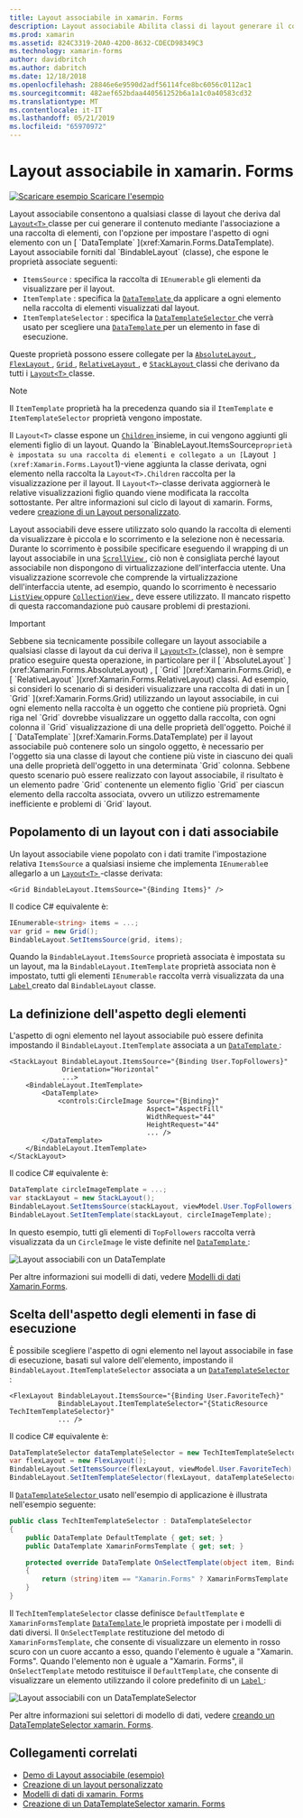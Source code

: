 ```yaml
---
title: Layout associabile in xamarin. Forms
description: Layout associabile Abilita classi di layout generare il contenuto mediante l'associazione a una raccolta di elementi, con l'opzione per impostare l'aspetto di ogni elemento con un DataTemplate.
ms.prod: xamarin
ms.assetid: 824C3319-20A0-42D0-8632-CDECD98349C3
ms.technology: xamarin-forms
author: davidbritch
ms.author: dabritch
ms.date: 12/18/2018
ms.openlocfilehash: 28846e6e9590d2adf56114fce8bc6056c0112ac1
ms.sourcegitcommit: 482aef652bdaa440561252b6a1a1c0a40583cd32
ms.translationtype: MT
ms.contentlocale: it-IT
ms.lasthandoff: 05/21/2019
ms.locfileid: "65970972"
---
```

# <a name="bindable-layouts-in-xamarinforms"></a>Layout associabile in xamarin. Forms

[![Scaricare esempio](~/media/shared/download.png) Scaricare l'esempio](https://developer.xamarin.com/samples/xamarin-forms/UserInterface/BindableLayouts/)

Layout associabile consentono a qualsiasi classe di layout che deriva dal [ `Layout<T>` ](xref:Xamarin.Forms.Layout`1) classe per cui generare il contenuto mediante l'associazione a una raccolta di elementi, con l'opzione per impostare l'aspetto di ogni elemento con un [ `DataTemplate` ](xref:Xamarin.Forms.DataTemplate). Layout associabile forniti dal `BindableLayout` (classe), che espone le proprietà associate seguenti:

- `ItemsSource` : specifica la raccolta di `IEnumerable` gli elementi da visualizzare per il layout.
- `ItemTemplate` : specifica la [ `DataTemplate` ](xref:Xamarin.Forms.DataTemplate) da applicare a ogni elemento nella raccolta di elementi visualizzati dal layout.
- `ItemTemplateSelector` : specifica la [ `DataTemplateSelector` ](xref:Xamarin.Forms.DataTemplateSelector) che verrà usato per scegliere una [ `DataTemplate` ](xref:Xamarin.Forms.DataTemplate) per un elemento in fase di esecuzione.

Queste proprietà possono essere collegate per la [ `AbsoluteLayout` ](xref:Xamarin.Forms.AbsoluteLayout), [ `FlexLayout` ](xref:Xamarin.Forms.FlexLayout), [ `Grid` ](xref:Xamarin.Forms.Grid), [ `RelativeLayout` ](xref:Xamarin.Forms.RelativeLayout) , e [ `StackLayout` ](xref:Xamarin.Forms.StackLayout) classi che derivano da tutti i [ `Layout<T>` ](xref:Xamarin.Forms.Layout`1) classe.

> [!NOTE]
> Il `ItemTemplate` proprietà ha la precedenza quando sia il `ItemTemplate` e `ItemTemplateSelector` proprietà vengono impostate.

Il `Layout<T>` classe espone un [ `Children` ](xref:Xamarin.Forms.Layout`1.Children) insieme, in cui vengono aggiunti gli elementi figlio di un layout. Quando la `BinableLayout.ItemsSource` proprietà è impostata su una raccolta di elementi e collegato a un [ `Layout<T>` ](xref:Xamarin.Forms.Layout`1)-viene aggiunta la classe derivata, ogni elemento nella raccolta la `Layout<T>.Children` raccolta per la visualizzazione per il layout. Il `Layout<T>`-classe derivata aggiornerà le relative visualizzazioni figlio quando viene modificata la raccolta sottostante. Per altre informazioni sul ciclo di layout di xamarin. Forms, vedere [creazione di un Layout personalizzato](~/xamarin-forms/user-interface/layouts/custom.md).

Layout associabili deve essere utilizzato solo quando la raccolta di elementi da visualizzare è piccola e lo scorrimento e la selezione non è necessaria. Durante lo scorrimento è possibile specificare eseguendo il wrapping di un layout associabile in una [ `ScrollView` ](xref:Xamarin.Forms.ScrollView), ciò non è consigliata perché layout associabile non dispongono di virtualizzazione dell'interfaccia utente. Una visualizzazione scorrevole che comprende la virtualizzazione dell'interfaccia utente, ad esempio, quando lo scorrimento è necessario [ `ListView` ](xref:Xamarin.Forms.ListView) oppure [ `CollectionView` ](xref:Xamarin.Forms.CollectionView), deve essere utilizzato. Il mancato rispetto di questa raccomandazione può causare problemi di prestazioni.

> [!IMPORTANT]
>Sebbene sia tecnicamente possibile collegare un layout associabile a qualsiasi classe di layout da cui deriva il [ `Layout<T>` ](xref:Xamarin.Forms.Layout`1) (classe), non è sempre pratico eseguire questa operazione, in particolare per il [ `AbsoluteLayout` ](xref:Xamarin.Forms.AbsoluteLayout) , [ `Grid` ](xref:Xamarin.Forms.Grid), e [ `RelativeLayout` ](xref:Xamarin.Forms.RelativeLayout) classi. Ad esempio, si consideri lo scenario di si desideri visualizzare una raccolta di dati in un [ `Grid` ](xref:Xamarin.Forms.Grid) utilizzando un layout associabile, in cui ogni elemento nella raccolta è un oggetto che contiene più proprietà. Ogni riga nel `Grid` dovrebbe visualizzare un oggetto dalla raccolta, con ogni colonna il `Grid` visualizzazione di una delle proprietà dell'oggetto. Poiché il [ `DataTemplate` ](xref:Xamarin.Forms.DataTemplate) per il layout associabile può contenere solo un singolo oggetto, è necessario per l'oggetto sia una classe di layout che contiene più viste in ciascuno dei quali una delle proprietà dell'oggetto in una determinata `Grid` colonna. Sebbene questo scenario può essere realizzato con layout associabile, il risultato è un elemento padre `Grid` contenente un elemento figlio `Grid` per ciascun elemento della raccolta associata, ovvero un utilizzo estremamente inefficiente e problemi di `Grid` layout.

## <a name="populating-a-bindable-layout-with-data"></a>Popolamento di un layout con i dati associabile

Un layout associabile viene popolato con i dati tramite l'impostazione relativa `ItemsSource` a qualsiasi insieme che implementa `IEnumerable`e allegarlo a un [ `Layout<T>` ](xref:Xamarin.Forms.Layout`1)-classe derivata:

```xaml
<Grid BindableLayout.ItemsSource="{Binding Items}" />
```

Il codice C# equivalente è:

```csharp
IEnumerable<string> items = ...;
var grid = new Grid();
BindableLayout.SetItemsSource(grid, items);
```

Quando la `BindableLayout.ItemsSource` proprietà associata è impostata su un layout, ma la `BindableLayout.ItemTemplate` proprietà associata non è impostato, tutti gli elementi `IEnumerable` raccolta verrà visualizzata da una [ `Label` ](xref:Xamarin.Forms.Label) creato dal `BindableLayout` classe.

## <a name="defining-item-appearance"></a>La definizione dell'aspetto degli elementi

L'aspetto di ogni elemento nel layout associabile può essere definita impostando il `BindableLayout.ItemTemplate` associata a un [ `DataTemplate` ](xref:Xamarin.Forms.DataTemplate):

```xaml
<StackLayout BindableLayout.ItemsSource="{Binding User.TopFollowers}"
             Orientation="Horizontal"
             ...>
    <BindableLayout.ItemTemplate>
        <DataTemplate>
            <controls:CircleImage Source="{Binding}"
                                  Aspect="AspectFill"
                                  WidthRequest="44"
                                  HeightRequest="44"
                                  ... />
        </DataTemplate>
    </BindableLayout.ItemTemplate>
</StackLayout>
```

Il codice C# equivalente è:

```csharp
DataTemplate circleImageTemplate = ...;
var stackLayout = new StackLayout();
BindableLayout.SetItemsSource(stackLayout, viewModel.User.TopFollowers);
BindableLayout.SetItemTemplate(stackLayout, circleImageTemplate);
```

In questo esempio, tutti gli elementi di `TopFollowers` raccolta verrà visualizzata da un `CircleImage` le viste definite nel [ `DataTemplate` ](xref:Xamarin.Forms.DataTemplate):

![Layout associabili con un DataTemplate](bindable-layouts-images/top-followers.png "associabile layout con un modello di dati")

Per altre informazioni sui modelli di dati, vedere [Modelli di dati Xamarin.Forms](~/xamarin-forms/app-fundamentals/templates/data-templates/index.md).

## <a name="choosing-item-appearance-at-runtime"></a>Scelta dell'aspetto degli elementi in fase di esecuzione

È possibile scegliere l'aspetto di ogni elemento nel layout associabile in fase di esecuzione, basati sul valore dell'elemento, impostando il `BindableLayout.ItemTemplateSelector` associata a un [ `DataTemplateSelector` ](xref:Xamarin.Forms.DataTemplateSelector):

```xaml
<FlexLayout BindableLayout.ItemsSource="{Binding User.FavoriteTech}"
            BindableLayout.ItemTemplateSelector="{StaticResource TechItemTemplateSelector}"
            ... />
```

Il codice C# equivalente è:

```csharp
DataTemplateSelector dataTemplateSelector = new TechItemTemplateSelector { ... };
var flexLayout = new FlexLayout();
BindableLayout.SetItemsSource(flexLayout, viewModel.User.FavoriteTech);
BindableLayout.SetItemTemplateSelector(flexLayout, dataTemplateSelector);
```

Il [ `DataTemplateSelector` ](xref:Xamarin.Forms.DataTemplateSelector) usato nell'esempio di applicazione è illustrata nell'esempio seguente:

```csharp
public class TechItemTemplateSelector : DataTemplateSelector
{
    public DataTemplate DefaultTemplate { get; set; }
    public DataTemplate XamarinFormsTemplate { get; set; }

    protected override DataTemplate OnSelectTemplate(object item, BindableObject container)
    {
        return (string)item == "Xamarin.Forms" ? XamarinFormsTemplate : DefaultTemplate;
    }
}
```

Il `TechItemTemplateSelector` classe definisce `DefaultTemplate` e `XamarinFormsTemplate` [ `DataTemplate` ](xref:Xamarin.Forms.DataTemplate) le proprietà impostate per i modelli di dati diversi. Il `OnSelectTemplate` restituzione del metodo di `XamarinFormsTemplate`, che consente di visualizzare un elemento in rosso scuro con un cuore accanto a esso, quando l'elemento è uguale a "Xamarin. Forms". Quando l'elemento non è uguale a "Xamarin. Forms", il `OnSelectTemplate` metodo restituisce il `DefaultTemplate`, che consente di visualizzare un elemento utilizzando il colore predefinito di un [ `Label` ](xref:Xamarin.Forms.Label):

![Layout associabili con un DataTemplateSelector](bindable-layouts-images/favorite-tech.png "associabile layout con un selettore di modello di dati")

Per altre informazioni sui selettori di modello di dati, vedere [creando un DataTemplateSelector xamarin. Forms](~/xamarin-forms/app-fundamentals/templates/data-templates/selector.md).

## <a name="related-links"></a>Collegamenti correlati

- [Demo di Layout associabile (esempio)](https://developer.xamarin.com/samples/xamarin-forms/UserInterface/BindableLayouts/)
- [Creazione di un layout personalizzato](~/xamarin-forms/user-interface/layouts/custom.md)
- [Modelli di dati di xamarin. Forms](~/xamarin-forms/app-fundamentals/templates/data-templates/index.md)
- [Creazione di un DataTemplateSelector xamarin. Forms](~/xamarin-forms/app-fundamentals/templates/data-templates/selector.md)

